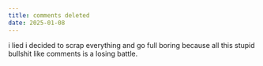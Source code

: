 ```yaml
---
title: comments deleted
date: 2025-01-08
---
```


i lied i decided to scrap everything and go full boring because all this stupid bullshit like comments is a losing battle.
